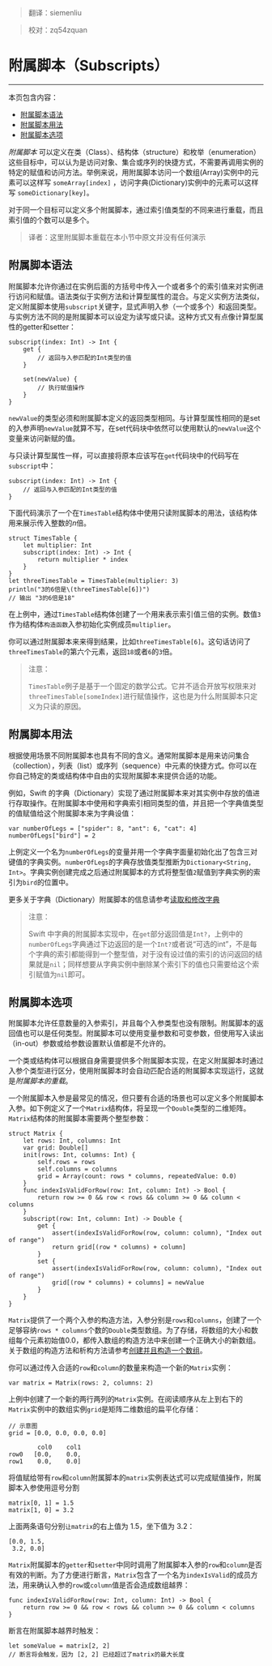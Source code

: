 > 翻译：siemenliu

> 校对：zq54zquan


# 附属脚本（Subscripts）
-----------------

本页包含内容：

- [附属脚本语法](#subscript_syntax)
- [附属脚本用法](#subscript_usage)
- [附属脚本选项](#subscript_options)

*附属脚本* 可以定义在类（Class）、结构体（structure）和枚举（enumeration）这些目标中，可以认为是访问对象、集合或序列的快捷方式，不需要再调用实例的特定的赋值和访问方法。举例来说，用附属脚本访问一个数组(Array)实例中的元素可以这样写 `someArray[index]` ，访问字典(Dictionary)实例中的元素可以这样写 `someDictionary[key]`。

对于同一个目标可以定义多个附属脚本，通过索引值类型的不同来进行重载，而且索引值的个数可以是多个。

> 译者：这里附属脚本重载在本小节中原文并没有任何演示

<a name="subscript_syntax"></a>
## 附属脚本语法

附属脚本允许你通过在实例后面的方括号中传入一个或者多个的索引值来对实例进行访问和赋值。语法类似于实例方法和计算型属性的混合。与定义实例方法类似，定义附属脚本使用`subscript`关键字，显式声明入参（一个或多个）和返回类型。与实例方法不同的是附属脚本可以设定为读写或只读。这种方式又有点像计算型属性的getter和setter：

```
subscript(index: Int) -> Int {
	get {
		// 返回与入参匹配的Int类型的值
	}

	set(newValue) {
		// 执行赋值操作
	}
}
```

`newValue`的类型必须和附属脚本定义的返回类型相同。与计算型属性相同的是set的入参声明`newValue`就算不写，在set代码块中依然可以使用默认的`newValue`这个变量来访问新赋的值。

与只读计算型属性一样，可以直接将原本应该写在`get`代码块中的代码写在`subscript`中：

```
subscript(index: Int) -> Int {
	// 返回与入参匹配的Int类型的值
}
```

下面代码演示了一个在`TimesTable`结构体中使用只读附属脚本的用法，该结构体用来展示传入整数的*n*倍。

```
struct TimesTable {
	let multiplier: Int
	subscript(index: Int) -> Int {
		return multiplier * index
	}
}
let threeTimesTable = TimesTable(multiplier: 3)
println("3的6倍是\(threeTimesTable[6])")
// 输出 "3的6倍是18"
```

在上例中，通过`TimesTable`结构体创建了一个用来表示索引值三倍的实例。数值`3`作为结构体`构造函数`入参初始化实例成员`multiplier`。

你可以通过附属脚本来来得到结果，比如`threeTimesTable[6]`。这句话访问了`threeTimesTable`的第六个元素，返回`18`或者`6`的`3`倍。

>注意：
>
> `TimesTable`例子是基于一个固定的数学公式。它并不适合开放写权限来对`threeTimesTable[someIndex]`进行赋值操作，这也是为什么附属脚本只定义为只读的原因。


<a name="subscript_usage"></a>
## 附属脚本用法

根据使用场景不同附属脚本也具有不同的含义。通常附属脚本是用来访问集合（collection），列表（list）或序列（sequence）中元素的快捷方式。你可以在你自己特定的类或结构体中自由的实现附属脚本来提供合适的功能。

例如，Swift 的字典（Dictionary）实现了通过附属脚本来对其实例中存放的值进行存取操作。在附属脚本中使用和字典索引相同类型的值，并且把一个字典值类型的值赋值给这个附属脚本来为字典设值：

```
var numberOfLegs = ["spider": 8, "ant": 6, "cat": 4]
numberOfLegs["bird"] = 2
```

上例定义一个名为`numberOfLegs`的变量并用一个字典字面量初始化出了包含三对键值的字典实例。`numberOfLegs`的字典存放值类型推断为`Dictionary<String, Int>`。字典实例创建完成之后通过附属脚本的方式将整型值`2`赋值到字典实例的索引为`bird`的位置中。

更多关于字典（Dictionary）附属脚本的信息请参考[读取和修改字典](../chapter2/04_Collection_Types.html)

> 注意：
>
> Swift 中字典的附属脚本实现中，在`get`部分返回值是`Int?`，上例中的`numberOfLegs`字典通过下边返回的是一个`Int?`或者说“可选的int”，不是每个字典的索引都能得到一个整型值，对于没有设过值的索引的访问返回的结果就是`nil`；同样想要从字典实例中删除某个索引下的值也只需要给这个索引赋值为`nil`即可。

<a name="subscript_options"></a>
## 附属脚本选项

附属脚本允许任意数量的入参索引，并且每个入参类型也没有限制。附属脚本的返回值也可以是任何类型。附属脚本可以使用变量参数和可变参数，但使用写入读出（in-out）参数或给参数设置默认值都是不允许的。

一个类或结构体可以根据自身需要提供多个附属脚本实现，在定义附属脚本时通过入参个类型进行区分，使用附属脚本时会自动匹配合适的附属脚本实现运行，这就是*附属脚本的重载*。

一个附属脚本入参是最常见的情况，但只要有合适的场景也可以定义多个附属脚本入参。如下例定义了一个`Matrix`结构体，将呈现一个`Double`类型的二维矩阵。`Matrix`结构体的附属脚本需要两个整型参数：

```
struct Matrix {
	let rows: Int, columns: Int
	var grid: Double[]
	init(rows: Int, columns: Int) {
		self.rows = rows
		self.columns = columns
		grid = Array(count: rows * columns, repeatedValue: 0.0)
	}
	func indexIsValidForRow(row: Int, column: Int) -> Bool {
        return row >= 0 && row < rows && column >= 0 && column < columns
    }
    subscript(row: Int, column: Int) -> Double {
        get {
            assert(indexIsValidForRow(row, column: column), "Index out of range")
            return grid[(row * columns) + column]
        }
        set {
            assert(indexIsValidForRow(row, column: column), "Index out of range")
            grid[(row * columns) + columns] = newValue
        }
	}
}
```

`Matrix`提供了一个两个入参的构造方法，入参分别是`rows`和`columns`，创建了一个足够容纳`rows * columns`个数的`Double`类型数组。为了存储，将数组的大小和数组每个元素初始值0.0，都传入数组的构造方法中来创建一个正确大小的新数组。关于数组的构造方法和析构方法请参考[创建并且构造一个数组](../chapter2/04_Collection_Types.html)。

你可以通过传入合适的`row`和`column`的数量来构造一个新的`Matrix`实例：

```
var matrix = Matrix(rows: 2, columns: 2)
```

上例中创建了一个新的两行两列的`Matrix`实例。在阅读顺序从左上到右下的`Matrix`实例中的数组实例`grid`是矩阵二维数组的扁平化存储：

```
// 示意图
grid = [0.0, 0.0, 0.0, 0.0]

		col0 	col1
row0   [0.0, 	0.0,
row1	0.0, 	0.0]
```

将值赋给带有`row`和`column`附属脚本的`matrix`实例表达式可以完成赋值操作，附属脚本入参使用逗号分割

```
matrix[0, 1] = 1.5
matrix[1, 0] = 3.2
```

上面两条语句分别`让matrix`的右上值为 1.5，坐下值为 3.2：

```
[0.0, 1.5,
 3.2, 0.0]
```

`Matrix`附属脚本的`getter`和`setter`中同时调用了附属脚本入参的`row`和`column`是否有效的判断。为了方便进行断言，`Matrix`包含了一个名为`indexIsValid`的成员方法，用来确认入参的`row`或`column`值是否会造成数组越界：

```
func indexIsValidForRow(row: Int, column: Int) -> Bool {
    return row >= 0 && row < rows && column >= 0 && column < columns
}
```

断言在附属脚本越界时触发：

```
let someValue = matrix[2, 2]
// 断言将会触发，因为 [2, 2] 已经超过了matrix的最大长度
```

